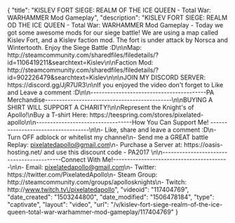 {
    "title": "KISLEV FORT SIEGE: REALM OF THE ICE QUEEN - Total War: WARHAMMER Mod Gameplay",
    "description": "KISLEV FORT SIEGE: REALM OD THE ICE QUEEN - Total War: WARHAMMER Mod Gameplay - Today we got some awesome mods for our siege battle! We are using a map called Kislev Fort, and a Kislev faction mod. The fort is under attack by Norsca and Wintertooth.  Enjoy the Siege Battle :D\n\nMap: http:\/\/steamcommunity.com\/sharedfiles\/filedetails\/?id=1106419211&searchtext=Kislev\n\nFaction Mod: http:\/\/steamcommunity.com\/sharedfiles\/filedetails\/?id=902226479&searchtext=Kislev\n\n\nJOIN MY DISCORD SERVER: https:\/\/discord.gg\/JjR7UR3\n\nIf you enjoyed the video don't forget to Like and Leave a comment :D\n\n-----------------------------------------PA Merchandise---------------------------------------------\n\nBUYING A SHIRT WILL SUPPORT A CHARITY!\n\nRepresent the Knight's of Apollo!\nBuy a T-shirt Here: https:\/\/teespring.com\/stores\/pixelated-apollo\n\n----------------------------------How You Can Support Me! -----------------------------------\n\n- Like, share and leave a comment :D\n- Turn OFF adblock or whitelist my channel\n- Send me a GREAT battle Replay: pixelatedapollo@gmail.com\n- Purchase a Server at: https:\/\/oasis-hosting.net\/ and use this discount code - PA2017 \n\n------------------------------------------Connect With Me!-----------------------------------------\n\n- Email: pixelatedapollo@gmail.com\n- Twitter: https:\/\/twitter.com\/PixelatedApollo\n- Steam Group:  http:\/\/steamcommunity.com\/groups\/apollosknights\n- Twitch: http:\/\/www.twitch.tv\/pixelatedapollo",
    "videoid": "117404769",
    "date_created": "1503244800",
    "date_modified": "1506478184",
    "type": "captivate",
    "layout": "video",
    "url": "\/v\/kislev-fort-siege-realm-of-the-ice-queen-total-war-warhammer-mod-gameplay\/117404769"
}